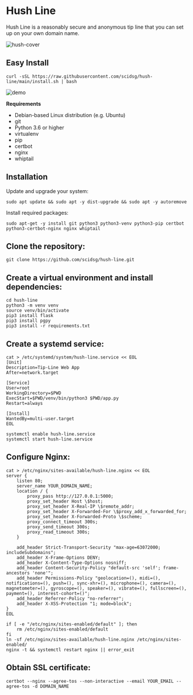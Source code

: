 # Hush Line
Hush Line is a reasonably secure and anonymous tip line that you can set up on your own domain name.

![hush-cover](https://user-images.githubusercontent.com/28545431/228141667-89fbaeb8-8282-4f86-a575-bdb29f9ffe31.png)

## Easy Install

```
curl -sSL https://raw.githubusercontent.com/scidsg/hush-line/main/install.sh | bash
```

![demo](https://user-images.githubusercontent.com/28545431/228354332-010d5124-286a-44fe-9b65-1bdaf3165ad1.gif)

**Requirements**

- Debian-based Linux distribution (e.g. Ubuntu)
- git
- Python 3.6 or higher
- virtualenv
- pip
- certbot
- nginx
- whiptail

## Installation

Update and upgrade your system:

```
sudo apt update && sudo apt -y dist-upgrade && sudo apt -y autoremove
```

Install required packages:

```
sudo apt-get -y install git python3 python3-venv python3-pip certbot python3-certbot-nginx nginx whiptail
```

## Clone the repository:

```
git clone https://github.com/scidsg/hush-line.git
```

## Create a virtual environment and install dependencies:

```
cd hush-line
python3 -m venv venv
source venv/bin/activate
pip3 install flask
pip3 install pgpy
pip3 install -r requirements.txt
```

## Create a systemd service:

```
cat > /etc/systemd/system/hush-line.service << EOL
[Unit]
Description=Tip-Line Web App
After=network.target

[Service]
User=root
WorkingDirectory=$PWD
ExecStart=$PWD/venv/bin/python3 $PWD/app.py
Restart=always

[Install]
WantedBy=multi-user.target
EOL
```

```
systemctl enable hush-line.service
systemctl start hush-line.service
```

## Configure Nginx:

```
cat > /etc/nginx/sites-available/hush-line.nginx << EOL
server {
    listen 80;
    server_name YOUR_DOMAIN_NAME;
    location / {
        proxy_pass http://127.0.0.1:5000;
        proxy_set_header Host \$host;
        proxy_set_header X-Real-IP \$remote_addr;
        proxy_set_header X-Forwarded-For \$proxy_add_x_forwarded_for;
        proxy_set_header X-Forwarded-Proto \$scheme;
        proxy_connect_timeout 300s;
        proxy_send_timeout 300s;
        proxy_read_timeout 300s;
    }

    add_header Strict-Transport-Security "max-age=63072000; includeSubdomains";
    add_header X-Frame-Options DENY;
    add_header X-Content-Type-Options nosniff;
    add_header Content-Security-Policy "default-src 'self'; frame-ancestors 'none'";
    add_header Permissions-Policy "geolocation=(), midi=(), notifications=(), push=(), sync-xhr=(), microphone=(), camera=(), magnetometer=(), gyroscope=(), speaker=(), vibrate=(), fullscreen=(), payment=(), interest-cohort=()";
    add_header Referrer-Policy "no-referrer";
    add_header X-XSS-Protection "1; mode=block";
}
EOL

if [ -e "/etc/nginx/sites-enabled/default" ]; then
    rm /etc/nginx/sites-enabled/default
fi
ln -sf /etc/nginx/sites-available/hush-line.nginx /etc/nginx/sites-enabled/
nginx -t && systemctl restart nginx || error_exit
```

## Obtain SSL certificate:

```
certbot --nginx --agree-tos --non-interactive --email YOUR_EMAIL --agree-tos -d DOMAIN_NAME
```
